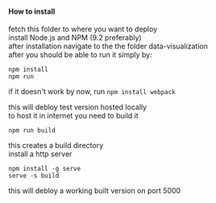 #### How to install

fetch this folder to where you want to deploy  
install Node.js and NPM (9.2 preferably)  
after installation navigate to the the folder data-visualization  
after you should be able to run it simply by:
```
npm install
npm run
```
if it doesn't work by now, run 
```npm install webpack```

this will debloy test version hosted locally  
to host it in internet you need to build it  
```
npm run build
```
this creates a build directory  
install a http server  
```
npm install -g serve
serve -s build
```
this will debloy a working built version on port 5000
